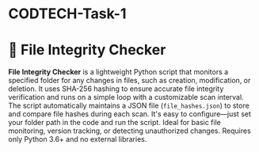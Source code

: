 # CODTECH-Task-1
# 🔐 File Integrity Checker

**File Integrity Checker** is a lightweight Python script that monitors a specified folder for any changes in files, such as creation, modification, or deletion. It uses SHA-256 hashing to ensure accurate file integrity verification and runs on a simple loop with a customizable scan interval. The script automatically maintains a JSON file (`file_hashes.json`) to store and compare file hashes during each scan. It's easy to configure—just set your folder path in the code and run the script. Ideal for basic file monitoring, version tracking, or detecting unauthorized changes. Requires only Python 3.6+ and no external libraries.




